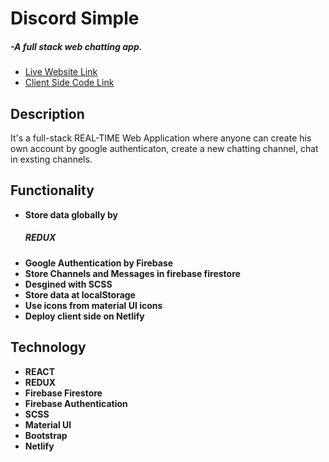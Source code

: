 <h1>Discord Simple</h1> <h5> -A full stack web chatting app.</h5>
   <ul> 
	  <li> <a target="_blank" href="https://simplediscord-akash.netlify.app/"> Live Website Link</a>
	  <li> <a target="_blank" href="https://github.com/alamgirakash2000/discord-simple"> Client Side Code Link</a>
   </ul>
    
<h2>Description </h2>
<p> It's a full-stack REAL-TIME Web Application where anyone can create his own account by google authenticaton,  create a new chatting channel, chat in exsting channels.</p>

<h2> Functionality </h2>
<ul>
  <li> <b> Store data globally by <h5>REDUX </h5> </b>
  <li> <b> Google Authentication by Firebase</b>
  <li> <b> Store Channels and Messages in firebase firestore</b>
   <li> <b> Desgined with SCSS</b>
  <li> <b> Store data at localStorage
   <li> <b>Use icons from material UI icons</b>
  <li> <b> Deploy client side on Netlify</b>
</ul>
     
  <h2> Technology </h2>
   <ul> 
     <li> REACT
     <li> REDUX
     <li> Firebase Firestore
     <li> Firebase Authentication
      <li> SCSS
     <li> Material UI
     <li> Bootstrap
      <li>Netlify
 </ul>
